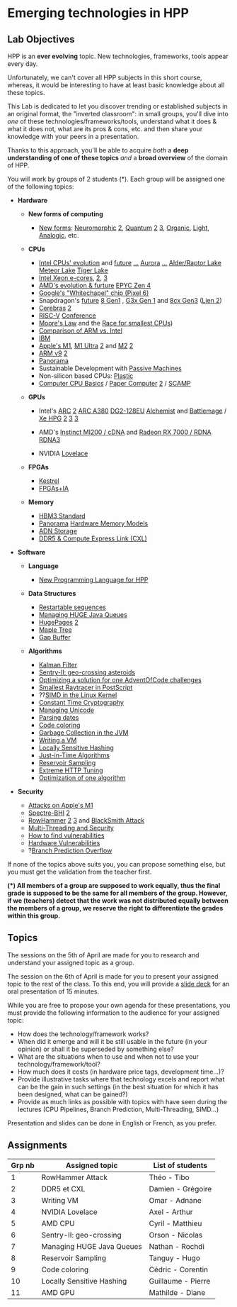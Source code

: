 # Emerging technologies in HPP

## Lab Objectives

HPP is an **ever evolving** topic. New technologies, frameworks, tools
appear every day.

Unfortunately, we can't cover all HPP subjects in this short course,
whereas, it would be interesting to have at least basic knowledge
about all these topics.

This Lab is dedicated to let you discover trending or established
subjects in an original format, the "inverted classroom": in small
groups, you'll dive into *one* of these technologies/frameworks/tools,
understand what it does & what it does not, what are its pros &
cons, etc. and then share your knowledge with your peers in a
presentation.

Thanks to this approach, you'll be able to acquire *both* a **deep
understanding of one of these topics** *and* a **broad overview** of
the domain of HPP.

You will work by groups of 2 students (*). Each group will be assigned
one of the following topics:

- **Hardware**
  - **New forms of computing**
     - [New forms](https://www.youtube.com/watch?v=xNDInhRni_c): [Neuromorphic](https://www.zdnet.fr/actualites/intel-lance-la-deuxieme-generation-de-sa-puce-neuromorphique-loihi-39930129.htm) [2](https://www.quantamagazine.org/ai-overcomes-stumbling-block-on-brain-inspired-hardware-20220217/), [Quantum](https://www.zdnet.fr/actualites/intel-lance-la-deuxieme-generation-de-sa-puce-neuromorphique-loihi-39930129.htm) [2](https://www.youtube.com/watch?v=maZnwuGxAA8) [3](https://www.zdnet.fr/actualites/alice-bob-passe-une-etape-de-plus-vers-son-ordinateur-quantique-sans-erreur-39938697.htm), [Organic](https://www.youtube.com/watch?v=F7REp0Y9edA), [Light](https://www.youtube.com/watch?v=pBL6YyXL1lc&t=2693s), [Analogic](https://www.youtube.com/watch?v=GVsUOuSjvcg), etc.

  - **CPUs**
      - [Intel CPUs' evolution](https://www.phoronix.com/scan.php?page=news_item&px=ADL-To-SNB-Kaveri-Benchmarks) and [future](https://www.numerama.com/tech/729285-quest-ce-que-lere-angstrom-des-processeurs-promise-par-intel.html) [...](https://www.inpact-hardware.com/article/2765/idaville-intel-se-prepare-a-remplacer-ses-xeon-d) [Aurora](https://www.generation-nt.com/intel-aurora-supercalculateur-2-exaflops-actualite-1994108.html) [...](https://www.phoronix.com/scan.php?page=news_item&px=Intel-ORM-Code-Samples) [Alder/Raptor Lake](https://www.generation-nt.com/intel-alder-lake-hx-processeur-raptor-lake-actualite-1989156.html) [Meteor Lake](https://www.generation-nt.com/intel-meteor-lake-gravure-7-nm-actualite-1988503.html) [Tiger Lake](https://www.zdnet.fr/actualites/intel-presente-sa-nouvelle-generation-de-processeurs-tiger-lake-h-39922523.htm)
      - [Intel Xeon e-cores](https://www.nextinpact.com/article/49876/intel-xeon-e-cores-falcon-shores-projet-endgame-et-compression-materielle-av1), [2](https://www.cnet.com/tech/computing/intel-shows-off-the-chip-technology-thatll-power-your-pc-in-2025/), [3](https://slashdot.org/story/22/02/18/108214/intel-discloses-multi-generation-xeon-scalable-roadmap-new-e-core-only-xeons-in-2024)
      - [AMD's evolution & furture](https://www.generation-nt.com/amd-epyc-genoa-zen-4-sp5-caracteristiques-actualite-1991392.html) [EPYC Zen 4](https://www.inpact-hardware.com/article/2555/bergamo-amd-preparerait-epyc-zen-4-a-128-curs-different-genoa)
      - [Google's "Whitechapel" chip (Pixel 6)](https://www.osnews.com/story/133254/pixel-6-will-be-powered-by-new-google-made-whitechapel-chip/)
      - Snapdragon's [future](https://hardware.slashdot.org/story/21/11/16/1624239/qualcomms-next-gen-cpu-for-pcs-will-take-on-apples-m-series-chips-in-2023) [8 Gen1](https://www.tomsguide.com/news/snapdragon-8-gen-1) , [G3x Gen 1](https://www.tomsguide.com/news/snapdragon-g3x-gen-1) and [8cx Gen3](https://www.01net.com/actualites/qualcomm-lance-deux-nouvelles-puces-arm-pour-pc-et-s-attaquera-au-m1-d-apple-fin-2022-2052078.html) ([Lien 2](https://www.generation-nt.com/qualcomm-snapdragon-8cx-gen-3-puce-arm-pc-portable-actualite-1995414.html))
      - [Cerebras](https://www.generation-nt.com/cerebras-wse-generation-2-processeur-geant-caracteristiques-actualite-1987409.html) [2](https://www.newyorker.com/tech/annals-of-technology/the-worlds-largest-computer-chip)
      - [RISC-V](https://en.wikipedia.org/wiki/RISC-V) [Conference](https://www.phoronix.com/scan.php?page=news_item&px=RISC-V-Summit-2021)
      - [Moore's Law](https://en.wikipedia.org/wiki/Moore%27s_law) and the [Race for smallest CPUs](https://www.anandtech.com/show/16656/ibm-creates-first-2nm-chip))
      - [Comparison of ARM vs. Intel](https://www.androidauthority.com/arm-vs-x86-key-differences-explained-568718/)
      - [IBM](https://slashdot.org/story/21/09/05/0321217/ibms-new-mainframe-7nm-cpu-telum-16-cores-at-5ghz-virtual-l3-and-l4-cache)
      - [Apple's M1](https://i.blackhat.com/USA21/Wednesday-Handouts/us-21-Reverse-Engineering-The-M1.pdf), [M1 Ultra](https://www.tomsguide.com/news/apple-m1-ultra-everything-we-know-so-far) [2](https://www.cnet.com/tech/computing/why-the-m1-ultra-is-a-big-deal-apple-shows-the-future-of-chips/) and [M2](https://www.tomsguide.com/news/apple-m2-chip-reportedly-being-tested-ahead-of-tomorrows-apple-event) [2](https://www.tomsguide.com/news/apple-m2-chip)
      - [ARM v9](https://www.anandtech.com/show/16693/arm-announces-mobile-armv9-cpu-microarchitectures-cortexx2-cortexa710-cortexa510) [2](https://www.phoronix.com/scan.php?page=news_item&px=Arm-Cortex-X2)
      - [Panorama](https://www.osnews.com/story/134410/intel-amd-nvidia-announce-tons-of-new-products/)
      - Sustainable Development with [Passive Machines](https://www.inpact-hardware.com/article/2756/noctua-nh-p1-machine-100-passive-avec-core-i7-11700-cest-possible)
      - Non-silicon based CPUs: [Plastic](https://www.generation-nt.com/arm-plasticarm-puce-cortex-m0-plastique-actualite-1990701.html)
      - [Computer CPU Basics](https://www.cs.drexel.edu/~bls96/museum/cardiac.html) / [Paper Computer](https://www.oldcomputerbooks.com/pages/books/R262/rollin-mayer/papac-00-a-do-it-yourself-paper-computer-in-communications-of-the-acm-september-1959) [2](https://ieeexplore.ieee.org/stamp/stamp.jsp?reload=true&arnumber=5222588&tag=1) /  [SCAMP](https://incoherency.co.uk/blog/stories/scamp-lives.html)

  - **GPUs**
      - Intel's [ARC](https://www.generation-nt.com/intel-arc-alchemist-carte-graphique-actualite-1995826.html) [2](https://www.generation-nt.com/intel-arc-carte-graphique-overclocking-actualite-1991622.html) [ARC A380](https://www.generation-nt.com/intel-arc-a380-carte-graphique-128eu-caracteristiques-actualite-1995439.html) [DG2-128EU](https://www.generation-nt.com/intel-arc-alchemist-dg2-128eu-actualite-1995037.html) [Alchemist](https://www.generation-nt.com/intel-arc-alchemist-512eu-benchmark-actualite-1997013.html) and [Battlemage](https://www.generation-nt.com/intel-arc-battlemage-carte-graphique-actualite-1996248.html) / [Xe HPG](https://www.generation-nt.com/intel-dg2-xe-hpg-carte-graphique-gaming-caracteristiques-actualite-1985783.html) [2](https://www.generation-nt.com/intel-xe-hpg-architecture-graphique-carte-gaming-teaser-actualite-1986282.html) [3](https://www.generation-nt.com/intel-dg2-xe-hpg-carte-graphique-performances-actualite-1989477.html) [3](https://www.generation-nt.com/intel-dg2-xe-hpg-gpu-teasing-raja-koduri-actualite-1988802.html)

      - AMD's [Instinct MI200 / cDNA](https://www.generation-nt.com/amd-instinct-mi200-cdna-2-accelerateur-gpu-aldebaran-actualite-1991351.html) and [Radeon RX 7000 / RDNA](https://www.generation-nt.com/amd-radeon-rx-7000-gpu-carte-graphique-rdna-3-actualite-1991444.html) [RDNA3](https://www.generation-nt.com/amd-navi-31-rdna-3-carte-graphique-performances-actualite-1987866.html)

      - NVIDIA [Lovelace](https://www.generation-nt.com/nvidia-ada-lovelace-architecture-gpu-gddr7-actualite-1998672.html)

  - **FPGAs**
      - [Kestrel](https://www.talospace.com/2021/10/first-flight-of-kestrel-fpga-openpower.html)
      - [FPGAs+IA](https://www.zdnet.fr/actualites/xilinx-et-numenta-annoncent-une-acceleration-spectaculaire-sur-les-reseaux-neuronaux-la-fin-des-gpu-nvidia-39923073.htm)

  - **Memory**
      - [HBM3 Standard](https://www.phoronix.com/scan.php?page=news_item&px=JEDEC-HBM3)
      - [Panorama](https://www.google.fr/search?source=hp&q=Emerged%20and%20emerging%20memory%20technologies%20disrupting%20the%20data%20world) [Hardware Memory Models](https://research.swtch.com/hwmm)
      - [ADN Storage](https://www.lemagit.fr/actualites/252498813/Stockage-Iridia-developpe-une-puce-a-base-dADN)
      - [DDR5 & Compute Express Link (CXL)](https://www.inpact-hardware.com/article/2464/samsung-annonce-module-ddr5-exploitant-compute-express-link-cxl)

- **Software**
  - **Language**
      - [New Programming Language for HPP](https://news.mit.edu/2022/new-programming-language-high-performance-computers-0207)
  - **Data Structures**
      - [Restartable sequences](https://lwn.net/Articles/883104/)
      - [Managing HUGE Java Queues](https://dzone.com/articles/java-creating-terabyte-sized-queues-with-low-laten-1)
      - [HugePages](https://wiki.debian.org/Hugepages) [2](https://dbsysupgrade.com/what-are-transparent-hugepages/)
      - [Maple Tree](https://www.phoronix.com/scan.php?page=news_item&px=Linux-Maple-Tree-2021)
      - [Gap Buffer](https://en.wikipedia.org/wiki/Gap_buffer)

  - **Algorithms**
      - [Kalman Filter](https://www.bzarg.com/p/how-a-kalman-filter-works-in-pictures/)
      - [Sentry-II: geo-crossing asteroids](https://www.zdnet.fr/actualites/zd-tech-sentry-ii-l-algorithme-qui-doit-eviter-l-armagedon-39934057.htm)
      - [Optimizing a solution for one AdventOfCode challenges](https://blog.siraben.dev/2021/12/28/aoc-speedup.html)
      - [Smallest Raytracer in PostScript](https://gist.github.com/grkvlt/2651230)
      - ??[SIMD in the Linux Kernel](https://www.phoronix.com/scan.php?page=news_item&px=AVX-SM3-Linux-Kernel)
      - [Constant Time Cryptography](https://cpl.thalesgroup.com/2020/03/24/bitslicing-constant-time-cryptography)
      - [Managing Unicode](https://www.osnews.com/story/134307/diacritical-marks-in-unicode/)
      - [Parsing dates](https://codeblog.jonskeet.uk/2015/05/05/common-mistakes-in-datetime-formatting-and-parsing/)
      - [Code coloring](https://code.visualstudio.com/blogs/2021/09/29/bracket-pair-colorization)
      - [Garbage Collection in the JVM](https://developers.redhat.com/articles/2021/09/16/shenandoah-openjdk-17-sub-millisecond-gc-pauses)
      - [Writing a VM](https://www.andreinc.net/2021/12/01/writing-a-simple-vm-in-less-than-125-lines-of-c)
      - [Locally Sensitive Hashing](http://tylerneylon.com/a/lsh1/)
      - [Just-in-Time Algorithms](http://eecs.ucf.edu/~dcm/Teaching/COT4810-Spring2011/Literature/JustInTimeCompilation.pdf)
      - [Reservoir Sampling](https://en.wikipedia.org/wiki/Reservoir_sampling)
      - [Extreme HTTP Tuning](https://talawah.io/blog/extreme-http-performance-tuning-one-point-two-million/)
      - [Optimization of one algorithm](https://tinkering.xyz/fmo-optimization-story/)

- **Security**
  - [Attacks on Apple's M1](https://www.phoronix.com/scan.php?page=news_item&px=Apple-M1-M1RACLES)
  - [Spectre-BHI](https://lwn.net/Articles/887326/) [2](https://www.phoronix.com/scan.php?page=article&item=spectre-bhi-retpoline&num=1)
  - [RowHammer](https://en.wikipedia.org/wiki/Row_hammer) [2](https://www.wired.com/story/rowhammer-half-double-attack-bit-flips/) [3](https://thehackernews.com/2021/05/google-researchers-discover-new-variant.html) and [BlackSmith Attack](https://thehackernews.com/2021/11/new-blacksmith-exploit-bypasses-current.html)
  - [Multi-Threading and Security](https://utcc.utoronto.ca/~cks/space/blog/tech/SMTSecurityUncertainty)
  - [How to find vulnerabilities](https://vuls.cert.org/confluence/display/Wiki/2021/06/21/Finding+Privilege+Escalation+Vulnerabilities+in+Windows+using+Process+Monitor)
  - [Hardware Vulnerabilities](https://www.youtube.com/watch?v=jmTwlEh8L7g)
  - ?[Branch Prediction Overflow](https://blog.cloudflare.com/branch-predictor/)

If none of the topics above suits you, you can propose something else, but you must get the validation from the teacher first.

**(*) All members of a group are supposed to work equally, thus the final grade is supposed to be the same for all members of the group. However, if we (teachers) detect that the work was not distributed equally between the members of a group, we reserve the right to differentiate the grades within this group.**

## Topics

The sessions on the 5th of April are made for you to research and understand your assigned topic as a group.

The session on the 6th of April is made for you to present your assigned topic to the rest of the class.
To this end, you will provide a [slide deck](https://mootse.telecom-st-etienne.fr/mod/workshop/view.php?id=27349) for an oral presentation of 15 minutes.

While you are free to propose your own agenda for these presentations, you must provide the following information to the audience for your assigned topic:
- How does the technology/framework works?
- When did it emerge and will it be still usable in the future (in your opinion) or shall it be superseded by something else?
- What are the situations when to use and when not to use your technology/framework/tool?
- How much does it costs (in hardware price tags, development time...)?
- Provide illustrative tasks where that technology excels and report what can be the gain in such settings (in the best situation for which it has been designed, what can be gained?)
- Provide as much links as possible with topics with have seen during the lectures (CPU Pipelines, Branch Prediction, Multi-Threading, SIMD...)

Presentation and slides can be done in English or French, as you prefer.

## Assignments

| Grp nb | Assigned topic              | List of students           |
|--------|-----------------------------|----------------------------|
| 1      | RowHammer Attack            | Théo - Tibo                |
| 2      | DDR5 et CXL                 | Damien - Grégoire          |
| 3      | Writing VM                  | Omar - Adnane              |
| 4      | NVIDIA Lovelace             | Axel - Arthur             |
| 5      | AMD CPU                     | Cyril - Matthieu           |
| 6      | Sentry-II: geo-crossing     | Orson - Nicolas            |
| 7      | Managing HUGE Java Queues   | Nathan - Rochdi            |
| 8      | Reservoir Sampling          |   Tanguy - Hugo            |
| 9      | Code coloring               |   Cédric - Corentin        |
| 10     | Locally Sensitive Hashing   |    Guillaume - Pierre      |
| 11     |       AMD GPU               |    Mathilde - Diane        |
